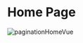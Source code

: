 # Home Page
![paginationHomeVue](https://user-images.githubusercontent.com/41470054/98289980-07319480-1fba-11eb-8bf2-4926a929b49d.png)
